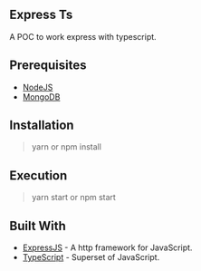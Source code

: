 ## Express Ts

A POC to work express with typescript.

## Prerequisites

- [NodeJS](https://nodejs.org)
- [MongoDB](https://www.mongodb.com)

## Installation

> yarn or npm install

## Execution

> yarn start or npm start

## Built With

- [ExpressJS](https://expressjs.com) - A http framework for JavaScript.
- [TypeScript](https://www.typescriptlang.org) - Superset of JavaScript.
